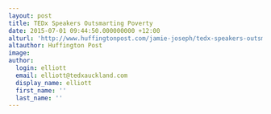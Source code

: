 ```yaml
---
layout: post
title: TEDx Speakers Outsmarting Poverty
date: 2015-07-01 09:44:50.000000000 +12:00
alturl: 'http://www.huffingtonpost.com/jamie-joseph/tedx-speakers-outsmarting_b_7702922.html'
altauthor: Huffington Post
image:
author:
  login: elliott
  email: elliott@tedxauckland.com
  display_name: elliott
  first_name: ''
  last_name: ''
---
```

